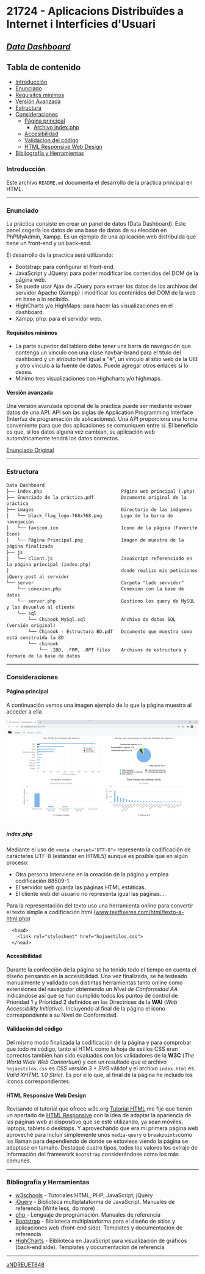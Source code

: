 # 21724 - Aplicacions Distribuïdes a Internet i Interficies d'Usuari

## [***Data Dashboard***](https://github.com/aNDREUET648/adiu_datadashboard)


## Tabla de contenido
- [Introducción](#introducción)
- [Enunciado](#enunciado)
- [Requisitos mínimos](#requisitos-mínimos)
- [Versión Avanzada](#versión-avanzada)
- [Estructura](#estructura)
- [Consideraciones](#consideraciones)
  - [Página principal](#página-principal)
    - [Archivo index.php](#index.php) 
  - [Accesibilidad](#accesibilidad)
  - [Validación del código](#validación-del-código)
  - [HTML Responsive Web Design](#HTML-Responsive-Web-Design)
- [Bibliografía y Herramientas](#bibliografía-y-herramientas)

### Introducción

Este archivo `README.md` documenta el desarrollo de la práctica principal en HTML.

---

### Enunciado

La práctica consiste en crear un panel de datos (Data Dashboard). Este panel cogería los datos de una base de datos de su elección en PhPMyAdmin, Xampp. Es un ejemplo de una aplicación web distribuida que tiene un front-end y un back-end.

El desarrollo de la practica será utilizando:
  - Bootstrap: para configurar el front-end.
  - JavaScript y JQuery: para poder modificar los contenidos del DOM de la página web. 
  - Se puede usar Ajax de JQuery para extraer los datos de los archivos del servidor Apache (Xampp) i modificar los contenidos del DOM de la web en base a lo recibido.
  - HighCharts y/o HighMaps: para hacer las visualizaciones en el dashboard.
  - Xampp, php: para el servidor web.

#### Requisitos mínimos

  - La parte superior del tablero debe tener una barra de navegación que contenga un vínculo con una clase navbar-brand para el título del dashboard y un atributo href igual a "#", un vínculo al sitio web de la UIB y otro vínculo a la fuente de datos. Puede agregar otros enlaces si lo desea.
  - Mínimo tres visualizaciones con Highcharts y/o highmaps.

#### Versión avanzada

  Una versión avanzada opcional de la práctica puede ser mediante extraer datos de una API. API son las siglas de Application Programming Interface (Interfaz de programación de aplicaciones). 
  Una API proporciona una forma conveniente para que dos aplicaciones se comuniquen entre sí. 
  El beneficio es que, si los datos alguna vez cambian, su aplicación web automáticamente tendrá los datos correctos.

  [Enunciado Original](./Data%20Dashboard/Enunciado%20de%20la%20pr%C3%A1ctica.pdf)

---

### Estructura


```
Data Dashboard
├── index.php                             Página web principal (.php)
├── Enunciado de la práctica.pdf          Documento original de la práctica
├── images                                Directorio de las imágenes
│   └── black_flag_logo-768x768.png       Logo de la barra de navegación
│   └── favicon.ico                       Icono de la página (Favorite Icon)
│   └── Página Principal.png              Imagen de muestra de la página finalizada
├── js
│   └── client.js                         JavaScript referenciado en la página principal (index.php) 
│                                         donde realizo mis peticiones jQuery.post al servidor
└── server                                Carpeta "lado servidor"
    └── conexion.php                      Conexión con la base de datos
    └── server.php                        Gestiono los query de MySQL y los devuelvo al cliente
    └── sql
        └── Chinook_MySql.sql             Archivo de datos SQL (versión original)
        └── Chinook - Estructura BD.pdf   Documento que muestra como está construida la BD
        └── chinook               
            └── .IBD, .FRM, .OPT files    Archivos de estructura y formato de la base de datos

```
---

### Consideraciones

#### Página principal

  A continuación vemos una imagen ejemplo de lo que la página muestra al acceder a ella

 ![Sample Page](./Data%20Dashboard/images/sample_page.png?raw=true "Muestra de la página resultante")
  


##### index.php

Mediante el uso de `<meta charset="UTF-8">` represento la codificación de carácteres UTF-8 (estándar en HTML5) aunque es posible que en algún proceso:

- Otra persona interviene en la creación de la página y emplea codificación 88509-1.
- El servidor web guarda las páginas HTML estáticas.
- El cliente web del usuario no representa igual las páginas....

Para la representación del texto uso una herramienta online para convertir el texto simple a
codificación html (www.textfixeres.com/html/texto-a-html.php)


  
```
  <head>
    <link rel="stylesheet" href="hojaestilos.css">
  </head>
```

#### Accesibilidad

Durante la confección de la página se ha tenido todo el tiempo en cuenta el diseño pensando en la accesibilidad. Una vez finalizada, se ha testeado manualmente y validado con distintas herramientas tanto online como extensiones del navegador obteniendo un _Nivel de Conformidad AA_ indicándose así que se han cumplido todos los puntos de control de Prioridad 1 y Prioridad 2 definidos en las Directrices de la **WAI** (_Web Accessibility Initiative_). Incluyendo al final de la página el icono correspondiente a su Nivel de Conformidad.

#### Validación del código

Del mismo modo finalizada la codificación de la página y para comprobar que todo mi código, tanto el HTML como la hoja de estilos CSS eran correctos también han sido evaluados con los validadores de la **W3C** (_The World Wide Web Consortium_) y con un resultado que el archivo ```hojaestilos.css``` es _CSS versión 3 + SVG_ válido! y el archivo ```index.html``` es _Valid XHTML 1.0 Strict_. Es por ello que, al final de la página he incluído los iconos correspondientes.

#### HTML Responsive Web Design


Revisando el tutorial que ofrece w3c.org [Tutorial HTML](https://www.w3schools.com/html) me fije que tienen un apartado de [HTML Responsive](https://www.w3schools.com/html/html_responsive.asp) con la idea de adaptar la apariencia de las páginas web al dispositivo que se esté utilizando, ya sean móviles, laptops, tablets o desktops. Y aprovechando que era mi primera página web aproveché para incluir simplemente unos `media-query` o `breakpoints`como los llaman para dependiendo de donde se estuviese viendo la página se adaptase en tamaño. Destaqué cuatro tipos, todos los valores los extraje de información del framework `Bootstrap` considerándose como los más comunes.

---

### Bibliografía y Herramientas

  - [w3schools](https://www.w3schools.com/default.asp) - Tutoriales HTML, PHP, JavaScript, jQuery
  - [jQuery](https://jquery.com/) - Biblioteca multiplataforma de JavaScript. Manuales de referencia (Write less, do more)
  - [php](https://www.php.net/) - Lenguaje de programación. Manuales de referencia
  - [Bootstrap](https://getbootstrap.com/) - Biblioteca multiplataforma para el diseño de sitios y aplicaciones web (front-end side). Templates y documentación de referencia
  - [HighCharts](https://www.highcharts.com/) - Biblioteca en JavaScript para visualización de gráficos (back-end side). Templates y documentación de referencia

---
[aNDREUET648](https://github.com/aNDREUET648)

